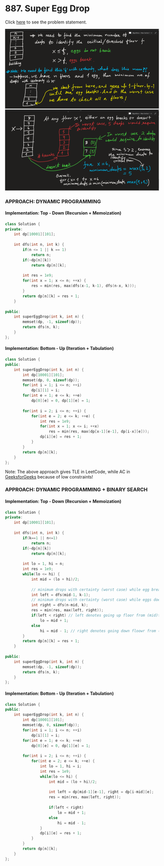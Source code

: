 # 887. Super Egg Drop  
Click [here](https://leetcode.com/problems/super-egg-drop/description/) to see the problem statement.   

![problem-explanation-1](https://github.com/sahsan73/cp/blob/main/Problems-%26%26-Solutions/LeetCode/assets/images/887-part-1-problem-explanation.png)   
![problem-explanation-2](https://github.com/sahsan73/cp/blob/main/Problems-%26%26-Solutions/LeetCode/assets/images/887-part-2-problem-explanation.png)   

### APPROACH: DYNAMIC PROGRAMMING   
#### Implementation: Top - Down (Recursion + Memoization) 
```cpp
class Solution {
private:
    int dp[10001][101];

    int dfs(int n, int k) {
        if(n <= 1 || k == 1)
            return n;
        if(~dp[n][k])
            return dp[n][k];
        
        int res = 1e9;
        for(int x = 1; x <= n; ++x) {
            res = min(res, max(dfs(x-1, k-1), dfs(n-x, k)));
        }
        return dp[n][k] = res + 1;
    }

public:
    int superEggDrop(int k, int n) {
        memset(dp, -1, sizeof(dp));
        return dfs(n, k);
    }
};
```

#### Implementation: Bottom - Up (Iteration + Tabulation)
```cpp
class Solution {
public:
    int superEggDrop(int k, int n) {
        int dp[10001][101];
        memset(dp, 0, sizeof(dp));
        for(int i = 1; i <= n; ++i)
            dp[i][1] = i;
        for(int e = 1; e <= k; ++e)
            dp[0][e] = 0, dp[1][e] = 1;
        
        for(int i = 2; i <= n; ++i) {
            for(int e = 2; e <= k; ++e) {
                int res = 1e9;
                for(int x = 1; x <= i; ++x)
                    res = min(res, max(dp[x-1][e-1], dp[i-x][e]));
                dp[i][e] = res + 1;
            }
        }
        return dp[n][k];
    }
};
```

Note: The above approach gives TLE in LeetCode, while AC in [GeeksforGeeks](https://www.geeksforgeeks.org/problems/egg-dropping-puzzle-1587115620/1?page=1&company=Oracle&sortBy=submissions) 
because of low constraints!   

### APPROACH: DYNAMIC PROGRAMMING + BINARY SEARCH
#### Implementation: Top - Down (Recursion + Memoization)
```cpp
class Solution {
private:
    int dp[10001][101];

    int dfs(int n, int k) {
        if(k==1 || n<=1)
            return n;
        if(~dp[n][k])
            return dp[n][k];
        
        int lo = 1, hi = n;
        int res = 1e9;
        while(lo <= hi) {
            int mid = (lo + hi)/2;
            
            // minimum drops with certainty (worst case) while egg breaks from (mid)th floor
            int left = dfs(mid-1, k-1);
            // minimum drops with certainty (worst case) while eggs doesn't break
            int right = dfs(n-mid, k);
            res = min(res, max(left, right));
            if(left < right) // left denotes going up floor from (mid)th floor
                lo = mid + 1;
            else
                hi = mid - 1; // right denotes going down floowr from (mid)th floor
        }
        return dp[n][k] = res + 1;
    }

public:
    int superEggDrop(int k, int n) {
        memset(dp, -1, sizeof(dp));
        return dfs(n, k);
    }
};
```

#### Implementation: Bottom - Up (Iteration + Tabulation) 
```cpp
class Solution {
public:
    int superEggDrop(int k, int n) {
        int dp[10001][101];
        memset(dp, 0, sizeof(dp));
        for(int i = 1; i <= n; ++i)
            dp[i][1] = i;
        for(int e = 1; e <= k; ++e)
            dp[0][e] = 0, dp[1][e] = 1;
        
        for(int i = 2; i <= n; ++i) {
            for(int e = 2; e <= k; ++e) {
                int lo = 1, hi = i;
                int res = 1e9;
                while(lo <= hi) {
                    int mid = (lo + hi)/2;
                    
                    int left = dp[mid-1][e-1], right = dp[i-mid][e];
                    res = min(res, max(left, right));

                    if(left < right)
                        lo = mid + 1;
                    else
                        hi = mid - 1;
                }
                dp[i][e] = res + 1;
            }
        }
        return dp[n][k];
    }
};
```
